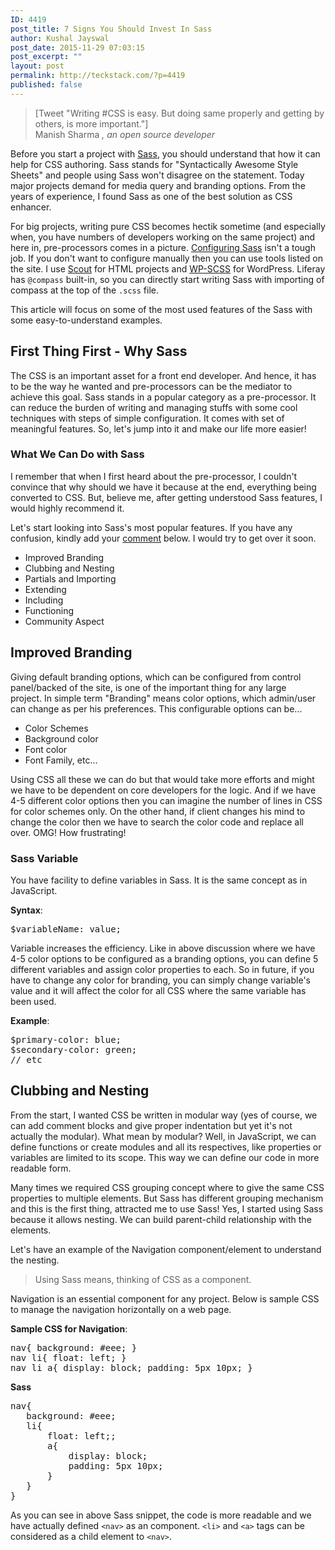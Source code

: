 ```yaml
---
ID: 4419
post_title: 7 Signs You Should Invest In Sass
author: Kushal Jayswal
post_date: 2015-11-29 07:03:15
post_excerpt: ""
layout: post
permalink: http://teckstack.com/?p=4419
published: false
---
```

<blockquote>[Tweet "Writing #CSS is easy. But doing same properly and getting by others, is more important."]

<footer>Manish Sharma <cite title="If I Use (http://ifiuse.com)"><em>, an open source developer</em></cite></footer></blockquote>
Before you start a project with <a href="http://sass-lang.com/" target="_blank">Sass</a>, you should understand that how it can help for CSS authoring. Sass stands for "Syntactically Awesome Style Sheets" and people using Sass won't disagree on the statement. Today major projects demand for media query and branding options. From the years of experience, I found Sass as one of the best solution as CSS enhancer.

For big projects, writing pure CSS becomes hectik sometime (and especially when, you have numbers of developers working on the same project) and here in, pre-processors comes in a picture. <a href="http://teckstack.com/how-to-configure-sass-for-html-projects">Configuring Sass</a> isn't a tough job. If you don't want to configure manually then you can use tools listed on the site. I use <a href="http://mhs.github.io/scout-app/" target="_blank">Scout</a> for HTML projects and <a href="https://wordpress.org/plugins/wp-scss/" target="_blank">WP-SCSS</a> for WordPress. Liferay has <code>@compass</code> built-in, so you can directly start writing Sass with importing of compass at the top of the <code>.scss</code> file.

This article will focus on some of the most used features of the Sass with some easy-to-understand examples.
<h2>First Thing First - Why Sass</h2>
The CSS is an important asset for a front end developer. And hence, it has to be the way he wanted and pre-processors can be the mediator to achieve this goal. Sass stands in a popular category as a pre-processor. It can reduce the burden of writing and managing stuffs with some cool techniques with steps of simple configuration. It comes with set of meaningful features. So, let's jump into it and make our life more easier!
<h3>What We Can Do with Sass</h3>
I remember that when I first heard about the pre-processor, I couldn't convince that why should we have it because at the end, everything being converted to CSS. But, believe me, after getting understood Sass features, I would highly recommend it.

Let's start looking into Sass's most popular features.
If you have any confusion, kindly add your <a href="/#comments">comment</a> below. I would try to get over it soon.
<ul>
	<li>Improved Branding</li>
	<li>Clubbing and Nesting</li>
	<li>Partials and Importing</li>
	<li>Extending</li>
	<li>Including</li>
	<li>Functioning</li>
	<li>Community Aspect</li>
</ul>
<h2>Improved Branding</h2>
Giving default branding options, which can be configured from control panel/backed of the site, is one of the important thing for any large project. In simple term "Branding" means color options, which admin/user can change as per his preferences. This configurable options can be...
<ul>
	<li>Color Schemes</li>
	<li>Background color</li>
	<li>Font color</li>
	<li>Font Family, etc...</li>
</ul>
Using CSS all these we can do but that would take more efforts and might we have to be dependent on core developers for the logic. And if we have 4-5 different color options then you can imagine the number of lines in CSS for color schemes only. On the other hand, if client changes his mind to change the color then we have to search the color code and replace all over. OMG! How frustrating!
<h3>Sass Variable</h3>
You have facility to define variables in Sass. It is the same concept as in JavaScript.

<strong>Syntax</strong>:
<pre>$variableName: value;</pre>
Variable increases the efficiency. Like in above discussion where we have 4-5 color options to be configured as a branding options, you can define 5 different variables and assign color properties to each. So in future, if you have to change any color for branding, you can simply change variable's value and it will affect the color for all CSS where the same variable has been used.

<strong>Example</strong>:
<pre>$primary-color: blue;
$secondary-color: green;
// etc</pre>
<h2>Clubbing and Nesting</h2>
From the start, I wanted CSS be written in modular way (yes of course, we can add comment blocks and give proper indentation but yet it's not actually the modular). What mean by modular? Well, in JavaScript, we can define functions or create modules and all its respectives, like properties or variables are limited to its scope. This way we can define our code in more readable form.

Many times we required CSS grouping concept where to give the same CSS properties to multiple elements. But Sass has different grouping mechanism and this is the first thing, attracted me to use Sass! Yes, I started using Sass because it allows nesting. We can build parent-child relationship with the elements.

Let's have an example of the Navigation component/element to understand the nesting.
<blockquote>Using Sass means, thinking of CSS as a component.</blockquote>
Navigation is an essential component for any project. Below is sample CSS to manage the navigation horizontally on a web page.

<strong>Sample CSS for Navigation</strong>:
<pre>nav{ background: #eee; }
nav li{ float: left; }
nav li a{ display: block; padding: 5px 10px; }</pre>
<strong>Sass</strong>
<pre>nav{
   background: #eee;
   li{
       float: left;;
       a{
           display: block;
           padding: 5px 10px;
       }
   }
}</pre>
As you can see in above Sass snippet, the code is more readable and we have actually defined <code>&lt;nav&gt;</code> as an component. <code>&lt;li&gt;</code> and <code>&lt;a&gt;</code> tags can be considered as a child element to <code>&lt;nav&gt;</code>.